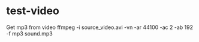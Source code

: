 # test-video

Get mp3 from video
ffmpeg -i source_video.avi -vn -ar 44100 -ac 2 -ab 192 -f mp3 sound.mp3